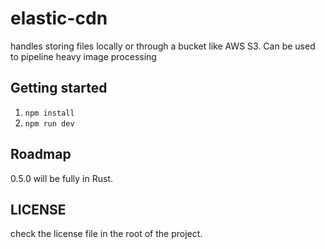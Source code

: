 # elastic-cdn

handles storing files locally or through a bucket like AWS S3. Can be used to pipeline heavy image processing

## Getting started

1. `npm install`
2. `npm run dev`

## Roadmap

0.5.0 will be fully in Rust.

## LICENSE

check the license file in the root of the project.
